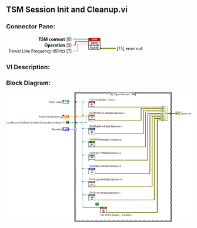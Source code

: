 ## **TSM Session Init and Cleanup.vi**
### Connector Pane:
![alt text](/docs/images/Instrument%20Control/TSM%20Session%20Init%20and%20Cleanup.vic.png "TSM Session Init and Cleanup.vi connector pane")

### VI Description:


### Block Diagram:
![alt text](/docs/images/Instrument%20Control/TSM%20Session%20Init%20and%20Cleanup.vid.png "TSM Session Init and Cleanup.vi block diagram")
